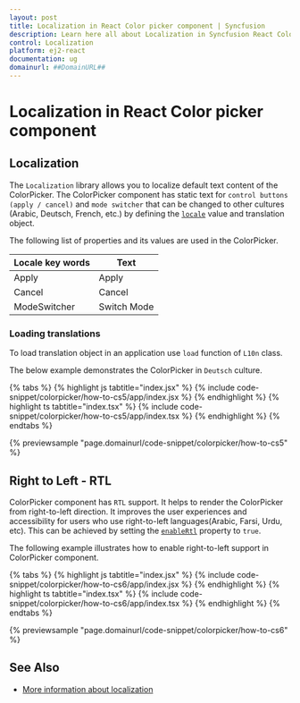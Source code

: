 ```yaml
---
layout: post
title: Localization in React Color picker component | Syncfusion
description: Learn here all about Localization in Syncfusion React Color picker component of Syncfusion Essential JS 2 and more.
control: Localization 
platform: ej2-react
documentation: ug
domainurl: ##DomainURL##
---
```


# Localization in React Color picker component

## Localization

The `Localization` library allows you to localize default text content of the ColorPicker. The ColorPicker component has static text for `control buttons (apply / cancel)` and `mode switcher` that can be changed to other cultures (Arabic, Deutsch, French, etc.) by defining the [`locale`](https://ej2.syncfusion.com/react/documentation/api/color-picker/#locale) value and translation object.

The following list of properties and its values are used in the ColorPicker.

Locale key words |Text
-----|-----
Apply |Apply
Cancel |Cancel
ModeSwitcher |Switch Mode

### Loading translations

To load translation object in an application use `load` function of `L10n` class.

The below example demonstrates the ColorPicker in `Deutsch` culture.

{% tabs %}
{% highlight js tabtitle="index.jsx" %}
{% include code-snippet/colorpicker/how-to-cs5/app/index.jsx %}
{% endhighlight %}
{% highlight ts tabtitle="index.tsx" %}
{% include code-snippet/colorpicker/how-to-cs5/app/index.tsx %}
{% endhighlight %}
{% endtabs %}

 {% previewsample "page.domainurl/code-snippet/colorpicker/how-to-cs5" %}

## Right to Left - RTL

ColorPicker component has `RTL` support. It helps to render the ColorPicker from right-to-left direction.
It improves the user experiences and accessibility for users who use right-to-left languages(Arabic, Farsi, Urdu, etc). This can be achieved by setting the [`enableRtl`](https://ej2.syncfusion.com/react/documentation/api/color-picker/#enablertl) property to `true`.

The following example illustrates how to enable right-to-left support in ColorPicker component.

{% tabs %}
{% highlight js tabtitle="index.jsx" %}
{% include code-snippet/colorpicker/how-to-cs6/app/index.jsx %}
{% endhighlight %}
{% highlight ts tabtitle="index.tsx" %}
{% include code-snippet/colorpicker/how-to-cs6/app/index.tsx %}
{% endhighlight %}
{% endtabs %}

 {% previewsample "page.domainurl/code-snippet/colorpicker/how-to-cs6" %}

## See Also

* [More information about localization](./../common/localization)
